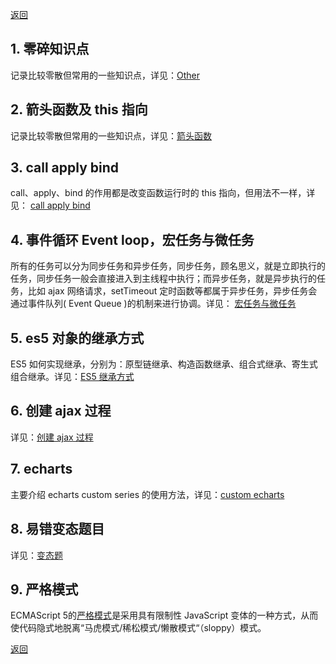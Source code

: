[返回](./#/)

## 1. 零碎知识点

记录比较零散但常用的一些知识点，详见：[Other](./#/js-other/)

## 2. 箭头函数及 this 指向

记录比较零散但常用的一些知识点，详见：[箭头函数](./arrow-function.md)

## 3. call apply bind

call、apply、bind 的作用都是改变函数运行时的 this 指向，但用法不一样，详见： [call apply bind](./bind-apply-call.md)

## 4. 事件循环 Event loop，宏任务与微任务

所有的任务可以分为同步任务和异步任务，同步任务，顾名思义，就是立即执行的任务，同步任务一般会直接进入到主线程中执行；而异步任务，就是异步执行的任务，比如 ajax 网络请求，setTimeout 定时函数等都属于异步任务，异步任务会通过事件队列( Event Queue )的机制来进行协调。详见： [宏任务与微任务](./#/marco/)

## 5. es5 对象的继承方式

ES5 如何实现继承，分别为：原型链继承、构造函数继承、组合式继承、寄生式组合继承。详见：[ES5 继承方式](./prototype.md)

## 6. 创建 ajax 过程

详见：[创建 ajax 过程](./ajax.md)

## 7. echarts

主要介绍 echarts custom series 的使用方法，详见：[custom echarts](./custom-echarts.md)

## 8. 易错变态题目

详见：[变态题](./bt.md)

## 9. 严格模式

ECMAScript 5的[严格模式](./strict-mode.md)是采用具有限制性 JavaScript 变体的一种方式，从而使代码隐式地脱离“马虎模式/稀松模式/懒散模式“（sloppy）模式。

[返回](./#/)
